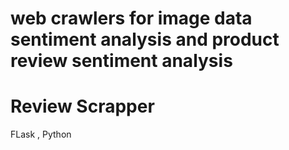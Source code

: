 # web crawlers for image data sentiment analysis and product review sentiment analysis
# Review Scrapper
FLask , Python

